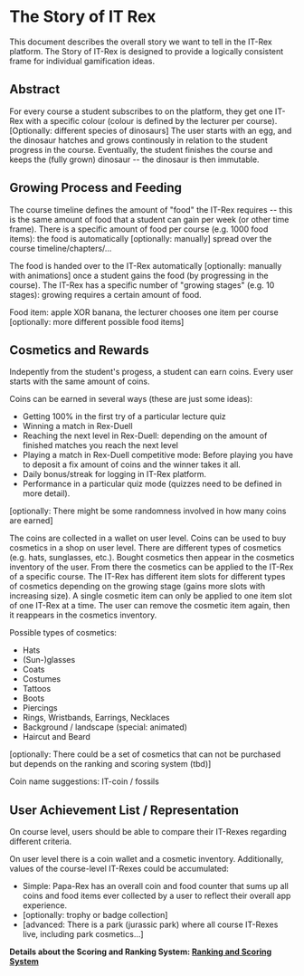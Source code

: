 # The Story of IT Rex

This document describes the overall story we want to tell in the IT-Rex platform. The Story of IT-Rex is designed to provide a logically consistent frame for individual gamification ideas. 

## Abstract

For every course a student subscribes to on the platform, they get one IT-Rex with a specific colour (colour is defined by the lecturer per course). [Optionally: different species of dinosaurs]
The user starts with an egg, and the dinosaur hatches and grows continously in relation to the student progress in the course. 
Eventually, the student finishes the course and keeps the (fully grown) dinosaur -- the dinosaur is then immutable.

## Growing Process and Feeding

The course timeline defines the amount of "food" the IT-Rex requires -- this is the same amount of food that a student can gain per week (or other time frame). 
There is a specific amount of food per course (e.g. 1000 food items): the food is automatically [optionally: manually] spread over the course timeline/chapters/...

The food is handed over to the IT-Rex automatically [optionally: manually with animations] once a student gains the food (by progressing in the course). 
The IT-Rex has a specific number of "growing stages" (e.g. 10 stages): growing requires a certain amount of food. 

Food item: apple XOR banana, the lecturer chooses one item per course [optionally: more different possible food items] 

## Cosmetics and Rewards

Indepently from the student's progess, a student can earn coins. Every user starts with the same amount of coins. 

Coins can be earned in several ways (these are just some ideas):
* Getting 100% in the first try of a particular lecture quiz
* Winning a match in Rex-Duell
* Reaching the next level in Rex-Duell: depending on the amount of finished matches you reach the next level
* Playing a match in Rex-Duell competitive mode: Before playing you have to deposit a fix amount of coins and the winner takes it all.
* Daily bonus/streak for logging in IT-Rex platform.
* Performance in a particular quiz mode (quizzes need to be defined in more detail). 

[optionally: There might be some randomness involved in how many coins are earned]

The coins are collected in a wallet on user level. Coins can be used to buy cosmetics in a shop on user level. There are different types of cosmetics (e.g. hats, sunglasses, etc.). Bought cosmetics then appear in the cosmetics inventory of the user. From there the cosmetics can be applied to the IT-Rex of a specific course. The IT-Rex has different item slots for different types of cosmetics depending on the growing stage (gains more slots with increasing size). A single cosmetic item can only be applied to one item slot of one IT-Rex at a time. The user can remove the cosmetic item again, then it reappears in the cosmetics inventory.

Possible types of cosmetics:
* Hats
* (Sun-)glasses
* Coats
* Costumes
* Tattoos
* Boots
* Piercings
* Rings, Wristbands, Earrings, Necklaces
* Background / landscape (special: animated)
* Haircut and Beard

[optionally: There could be a set of cosmetics that can not be purchased but depends on the ranking and scoring system (tbd)]

Coin name suggestions: IT-coin / fossils

## User Achievement List / Representation

On course level, users should be able to compare their IT-Rexes regarding different criteria.

On user level there is a coin wallet and a cosmetic inventory. Additionally, values of the course-level IT-Rexes could be accumulated: 

* Simple: Papa-Rex has an overall coin and food counter that sums up all coins and food items ever collected by a user to reflect their overall app experience.
* [optionally: trophy or badge collection]
* [advanced: There is a park (jurassic park) where all course IT-Rexes live, including park cosmetics...]

**Details about the Scoring and Ranking System: [Ranking and Scoring System](./Gamification--Ranking-and-Scoring-System)**

